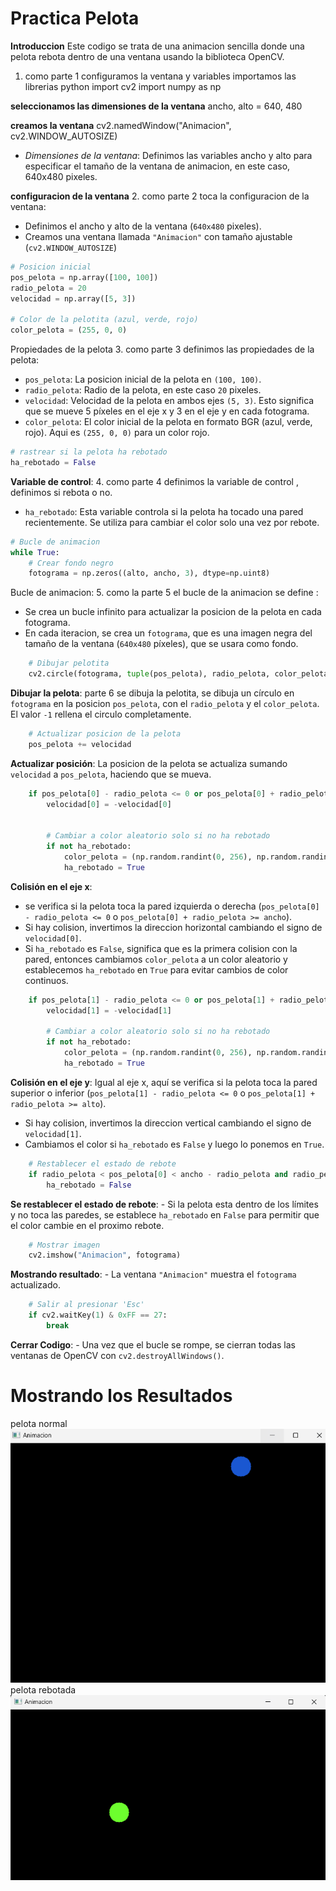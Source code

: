 # Practica Pelota

**Introduccion**
Este codigo se trata de una  animacion sencilla donde una pelota rebota dentro de una ventana usando la biblioteca OpenCV. 

1. como parte 1 configuramos la ventana y variables
importamos las librerias
python
import cv2
import numpy as np

**seleccionamos las dimensiones de la ventana**
ancho, alto = 640, 480

**creamos la  ventana**
cv2.namedWindow("Animacion", cv2.WINDOW_AUTOSIZE)

- *Dimensiones de la ventana*: Definimos  las variables ancho y alto para especificar el tamaño de la ventana de animacion, en este caso, 640x480 pixeles.

**configuracion de la ventana**
2. como parte 2  toca la configuracion de la ventana: 
   - Definimos el ancho y alto de la ventana (`640x480` pixeles).
   - Creamos una ventana llamada `"Animacion"` con tamaño ajustable (`cv2.WINDOW_AUTOSIZE`)

```python
# Posicion inicial
pos_pelota = np.array([100, 100])
radio_pelota = 20
velocidad = np.array([5, 3])

# Color de la pelotita (azul, verde, rojo)
color_pelota = (255, 0, 0)
```
Propiedades de la pelota
3. como parte 3 definimos las propiedades de la pelota:
   - `pos_pelota`: La posicion inicial de la pelota en `(100, 100)`.
   - `radio_pelota`: Radio de la pelota, en este caso `20` pixeles.
   - `velocidad`: Velocidad de la pelota en ambos ejes `(5, 3)`. Esto significa que se mueve 5 píxeles en el eje x y 3 en el eje y en cada fotograma.
   - `color_pelota`: El color inicial de la pelota en formato BGR (azul, verde, rojo). Aqui es `(255, 0, 0)` para un color rojo.

```python
# rastrear si la pelota ha rebotado
ha_rebotado = False
```

**Variable de control**:
4. como parte 4  definimos la variable de control , definimos si rebota o no.
   - `ha_rebotado`: Esta variable controla si la pelota ha tocado una pared recientemente. Se utiliza para cambiar el color solo una vez por rebote.

```python
# Bucle de animacion
while True:
    # Crear fondo negro
    fotograma = np.zeros((alto, ancho, 3), dtype=np.uint8)
```

Bucle de animacion:
5. como la parte 5 el bucle de la animacion se define : 
   - Se crea un bucle infinito para actualizar la posicion de la pelota en cada fotograma.
   - En cada iteracion, se crea un `fotograma`, que es una imagen negra del tamaño de la ventana (`640x480` píxeles), que se usara como fondo.

```python
    # Dibujar pelotita
    cv2.circle(fotograma, tuple(pos_pelota), radio_pelota, color_pelota, -1)
```

**Dibujar la pelota**:
parte 6 se dibuja la pelotita,  se dibuja un círculo en `fotograma` en la posicion `pos_pelota`, con el `radio_pelota` y el `color_pelota`. El valor `-1` rellena el circulo completamente.

```python
    # Actualizar posicion de la pelota
    pos_pelota += velocidad
```

**Actualizar posición**:
  La posicion de la pelota se actualiza sumando `velocidad` a `pos_pelota`, haciendo que se mueva.
```python
    if pos_pelota[0] - radio_pelota <= 0 or pos_pelota[0] + radio_pelota >= ancho:
        velocidad[0] = -velocidad[0]
        

        # Cambiar a color aleatorio solo si no ha rebotado
        if not ha_rebotado:
            color_pelota = (np.random.randint(0, 256), np.random.randint(0, 256), np.random.randint(0, 256))
            ha_rebotado = True
```

**Colisión en el eje x**:
   - se verifica si la pelota toca la pared izquierda o derecha (`pos_pelota[0] - radio_pelota <= 0` o `pos_pelota[0] + radio_pelota >= ancho`).
   - Si hay colision, invertimos la direccion horizontal cambiando el signo de `velocidad[0]`.
   - Si `ha_rebotado` es `False`, significa que es la primera colision con la pared, entonces cambiamos `color_pelota` a un color aleatorio y establecemos `ha_rebotado` en `True` para evitar cambios de color continuos.

```python
    if pos_pelota[1] - radio_pelota <= 0 or pos_pelota[1] + radio_pelota >= alto:
        velocidad[1] = -velocidad[1]
        
        # Cambiar a color aleatorio solo si no ha rebotado
        if not ha_rebotado:
            color_pelota = (np.random.randint(0, 256), np.random.randint(0, 256), np.random.randint(0, 256))
            ha_rebotado = True
```

**Colisión en el eje y**:
 Igual al eje x, aquí se verifica si la pelota toca la pared superior o inferior (`pos_pelota[1] - radio_pelota <= 0` o `pos_pelota[1] + radio_pelota >= alto`).
   - Si hay colision, invertimos la direccion vertical cambiando el signo de `velocidad[1]`.
   - Cambiamos el color si `ha_rebotado` es `False` y luego lo ponemos en `True`.

```python
    # Restablecer el estado de rebote 
    if radio_pelota < pos_pelota[0] < ancho - radio_pelota and radio_pelota < pos_pelota[1] < alto - radio_pelota:
        ha_rebotado = False
```

**Se restablecer el estado de rebote**:
    - Si la pelota esta dentro de los límites y no toca las paredes, se establece `ha_rebotado` en `False` para permitir que el color cambie en el proximo rebote.

```python
    # Mostrar imagen
    cv2.imshow("Animacion", fotograma)
```

**Mostrando resultado**:
    - La ventana `"Animacion"` muestra el `fotograma` actualizado.

```python
    # Salir al presionar 'Esc'
    if cv2.waitKey(1) & 0xFF == 27:
        break
```


**Cerrar Codigo**:
    - Una vez que el bucle se rompe, se cierran todas las ventanas de OpenCV con `cv2.destroyAllWindows()`.

#  Mostrando los Resultados
 pelota normal
![.](https://github.com/ItsCruel/graficacion/blob/main/imagenes%20markdown/pelota1.png?raw=true)
pelota rebotada
![.](https://github.com/ItsCruel/graficacion/blob/main/imagenes%20markdown/pelota2.png?raw=true)
